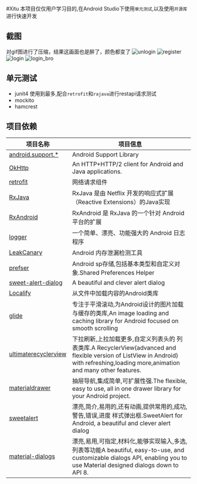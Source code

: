#Xitu
本项目仅仅用户学习目的,在Android Studio下使用`单元测试`,以及使用`开源库`进行快速开发
## 截图
对gif图进行了压缩，结果这画面也是醉了，颜色都变了
![unlogin](https://github.com/lulee007/Xitu/raw/master/screenshot/xt_unlogin_bro.gif) ![register](https://github.com/lulee007/Xitu/raw/master/screenshot/xt_register.gif)
![login](https://github.com/lulee007/Xitu/raw/master/screenshot/xt_login.gif) ![login_bro](https://github.com/lulee007/Xitu/raw/master/screenshot/xt_login_bro.gif)
## 单元测试
* junit4
使用到最多,配合`retrofit`和`rajava`进行restapi请求测试
* mockito
* hamcrest

## 项目依赖

项目名称 | 项目信息
------- | -------
[android.support.*](https://developer.android.com/tools/support-library/index.html) | Android Support Library
[OkHttp](http://square.github.io/okhttp/) | An HTTP+HTTP/2 client for Android and Java applications.
[retrofit](https://github.com/square/retrofit) | 网络请求组件
[RxJava](https://github.com/ReactiveX/RxJava) | RxJava 是由 Netflix 开发的响应式扩展（Reactive Extensions）的Java实现
[RxAndroid](https://github.com/ReactiveX/RxAndroid) | RxAndroid 是 RxJava 的一个针对 Android 平台的扩展
[logger](https://github.com/orhanobut/logger) | 一个简单、漂亮、功能强大的 Android 日志程序
[LeakCanary](https://github.com/square/leakcanary) | Android 内存泄漏检测工具
[prefser](https://github.com/pwittchen/prefser) | Android sp存储,包括基本类型和自定义对象.Shared Preferences Helper
[sweet-alert-dialog](https://github.com/pedant/sweet-alert-dialog) | A beautiful and clever alert dialog
[Localify](https://github.com/polok/localify) | 从文件中加载内容的Android类库
[glide](https://github.com/bumptech/glide)|专注于平滑滚动,为Android设计的图片加载与缓存的类库,An image loading and caching library for Android focused on smooth scrolling
[ultimaterecyclerview](https://github.com/cymcsg/UltimateRecyclerView) | 下拉刷新,上拉加载更多,自定义列表头的 列表类库.A RecyclerView(advanced and flexible version of ListView in Android) with refreshing,loading more,animation and many other features.
[materialdrawer](https://github.com/mikepenz/MaterialDrawer) | 抽屉导航,集成简单,可扩展性强.The flexible, easy to use, all in one drawer library for your Android project. 
[sweetalert](https://github.com/pedant/sweet-alert-dialog) | 漂亮,简介,易用的,还有动画,提供常用的,成功,警告,错误,进度 样式弹出框.SweetAlert for Android, a beautiful and clever alert dialog
[material-dialogs](https://github.com/afollestad/material-dialogs) | 漂亮,易用,可指定,材料化,能够实现输入,多选,列表等功能A beautiful, easy-to-use, and customizable dialogs API, enabling you to use Material designed dialogs down to API 8.
